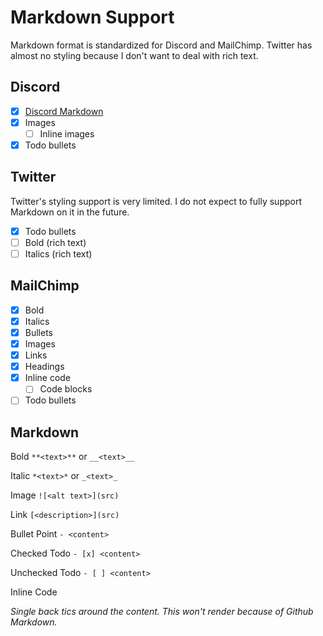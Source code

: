 # Markdown Support

Markdown format is standardized for Discord and MailChimp.
Twitter has almost no styling because I don't want to deal with rich text.

## Discord

- [x] [Discord Markdown](https://www.markdownguide.org/tools/discord/)
- [x] Images
  - [ ] Inline images
- [x] Todo bullets

## Twitter

Twitter's styling support is very limited. I do not expect to fully support Markdown on it in the future.

- [x] Todo bullets
- [ ] Bold (rich text)
- [ ] Italics (rich text)

## MailChimp

- [X] Bold
- [X] Italics
- [X] Bullets
- [X] Images
- [X] Links
- [X] Headings
- [X] Inline code
  - [ ] Code blocks
- [ ] Todo bullets

## Markdown

Bold
`**<text>**` or `__<text>__`

Italic
`*<text>*` or `_<text>_`

Image
`![<alt text>](src)`

Link
`[<description>](src)`

Bullet Point
`- <content>`

Checked Todo
`- [x] <content>`

Unchecked Todo
`- [ ] <content>`

Inline Code

*Single back tics around the content.*
*This won't render because of Github Markdown.*
